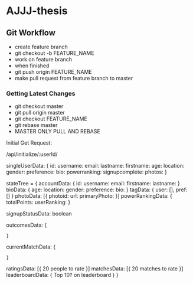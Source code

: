 # AJJJ-thesis

## Git Workflow

* create feature branch
* git checkout -b FEATURE_NAME
* work on feature branch
* when finished
* git push origin FEATURE_NAME
* make pull request from feature branch to master

### Getting Latest Changes

* git checkout master
* git pull origin master
* git checkout FEATURE_NAME
* git rebase master
* MASTER ONLY PULL AND REBASE

Initial Get Request:

/api/initialize/:userId/

singleUserData:
  {
    id:
    username:
    email:
    lastname:
    firstname:
    age:
    location:
    gender:
    preference:
    bio:
    powerranking:
    signupcomplete:
    photos:
  }


stateTree = {
  accountData: 
    {
      id:
      username:
      email:
      firstname:
      lastname:
    }
  bioData: 
    {
      age:
      location:
      gender:
      preference:
      bio:
    }
  tagData: 
    {
      user: [], 
      pref: []
    }
  photoData: 
    [{
      photoid:
      url: 
      primaryPhoto: 
    }]
  powerRankingData:
    {
      totalPoints:
      userRanking:
    }

  signupStatusData: boolean

  outcomesData: 
    {
      
    }
  currentMatchData: 
    {

    }
  ratingsData: 
    [{
    20 people to rate
    }]
  matchesData: 
    [{
      20 matches to rate
    }]
  leaderboardData: 
    {
      Top 10? on leaderboard
    }
}